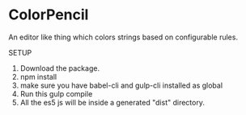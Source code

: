 #   ColorPencil

An editor like thing which colors strings based on configurable rules.

SETUP

1.	Download the package.
2.	npm install
3.	make sure you have babel-cli and gulp-cli installed as global
4.	Run this
		gulp compile
5.	All the es5 js will be inside a generated "dist" directory.

